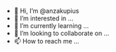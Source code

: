 - 👋 Hi, I’m @anzakupius
- 👀 I’m interested in ...
- 🌱 I’m currently learning ...
- 💞️ I’m looking to collaborate on ...
- 📫 How to reach me ...

<!---
anzakupius/anzakupius is a ✨ special ✨ repository because its `README.md` (this file) appears on your GitHub profile.
You can click the Preview link to take a look at your changes.
--->
